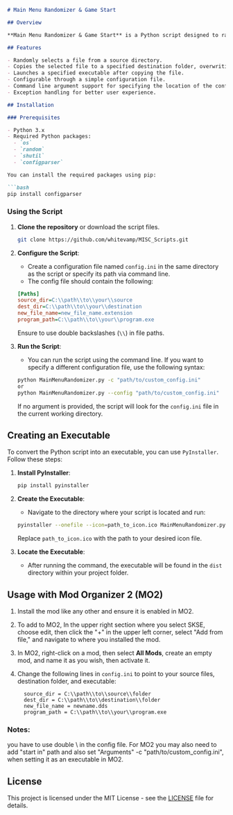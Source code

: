 ```markdown
# Main Menu Randomizer & Game Start

## Overview

**Main Menu Randomizer & Game Start** is a Python script designed to randomly select a file from a specified source directory and copy it to a designated destination folder. It also launches a specified executable (such as a game) after the file is copied. This tool is particularly useful for modders who want to manage assets dynamically in their games.

## Features

- Randomly selects a file from a source directory.
- Copies the selected file to a specified destination folder, overwriting any existing files.
- Launches a specified executable after copying the file.
- Configurable through a simple configuration file.
- Command line argument support for specifying the location of the config file.
- Exception handling for better user experience.

## Installation

### Prerequisites

- Python 3.x
- Required Python packages:
  - `os`
  - `random`
  - `shutil`
  - `configparser`

You can install the required packages using pip:

```bash
pip install configparser
```

### Using the Script

1. **Clone the repository** or download the script files.

   ```bash
   git clone https://github.com/whitevamp/MISC_Scripts.git
   ```

2. **Configure the Script**:
   - Create a configuration file named `config.ini` in the same directory as the script or specify its path via command line.
   - The config file should contain the following:

   ```ini
   [Paths]
   source_dir=C:\\path\\to\\your\\source
   dest_dir=C:\\path\\to\\your\\destination
   new_file_name=new_file_name.extension
   program_path=C:\\path\\to\\your\\program.exe
   ```

   Ensure to use double backslashes (`\\`) in file paths.

3. **Run the Script**:
   - You can run the script using the command line. If you want to specify a different configuration file, use the following syntax:

   ```bash
   python MainMenuRandomizer.py -c "path/to/custom_config.ini"
   or
   python MainMenuRandomizer.py --config "path/to/custom_config.ini"
   ```

   If no argument is provided, the script will look for the `config.ini` file in the current working directory.

## Creating an Executable

To convert the Python script into an executable, you can use `PyInstaller`. Follow these steps:

1. **Install PyInstaller**:

   ```bash
   pip install pyinstaller
   ```

2. **Create the Executable**:
   - Navigate to the directory where your script is located and run:

   ```bash
   pyinstaller --onefile --icon=path_to_icon.ico MainMenuRandomizer.py
   ```

   Replace `path_to_icon.ico` with the path to your desired icon file.

3. **Locate the Executable**:
   - After running the command, the executable will be found in the `dist` directory within your project folder.

## Usage with Mod Organizer 2 (MO2)

1. Install the mod like any other and ensure it is enabled in MO2.
2. To add to MO2, In the upper right section where you select SKSE, choose edit, then click the "+" in the upper left corner, select "Add from file," and navigate to where you installed the mod.
3. In MO2, right-click on a mod, then select **All Mods**, create an empty mod, and name it as you wish, then activate it.
4. Change the following lines in `config.ini` to point to your source files, destination folder, and executable:

   ```
     source_dir = C:\\path\\to\\source\\folder
     dest_dir = C:\\path\\to\\destination\\folder
     new_file_name = newname.dds
     program_path = C:\\path\\to\\your\\program.exe
   ```
### Notes:

you have to use double \\ in the config file.
For MO2 you may also need to add "start in" path and also set "Arguments" -c "path/to/custom_config.ini", when setting it as an executable in MO2.

## License

This project is licensed under the MIT License - see the [LICENSE](LICENSE) file for details.

```
